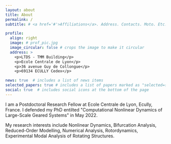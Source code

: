 ```yaml
---
layout: about
title: About
permalink: /
subtitle: # <a href='#'>Affiliations</a>. Address. Contacts. Moto. Etc.

profile:
  align: right
  image: # prof_pic.jpg
  image_circular: false # crops the image to make it circular
  address: >
    <p>LTDS - TMM Building</p>
    <p>Ecole Centrale de Lyon</p>
    <p>36 avenue Guy de Collongue</p> 
    <p>69134 ECULLY Cedex</p>

news: true  # includes a list of news items
selected_papers: true # includes a list of papers marked as "selected={true}"
social: true  # includes social icons at the bottom of the page
---
```


I am a Postdoctoral Research Fellow at Ecole Centrale de Lyon, Ecully, France. I defended my PhD entilted "Computational Nonlinear Dynamics of Large-Scale Geared Systems" in May 2022. 

My research interests include Nonlinear Dynamics, Bifurcation Analysis, Reduced-Order Modelling, Numerical Analysis, Rotordynamics, Experimental Modal Analysis of Rotating Structures.
